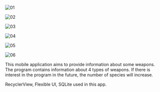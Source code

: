 ![01](https://user-images.githubusercontent.com/59180418/133846033-e773e352-dbc6-4a45-8e99-f6718730b5d2.jpg)

![02](https://user-images.githubusercontent.com/59180418/133846065-0d55d9af-7951-418b-ac73-f36122b7f0ab.jpg)

![03](https://user-images.githubusercontent.com/59180418/133846077-d82960a9-339e-4657-8a43-78f3e4d8c32c.jpg)

![04](https://user-images.githubusercontent.com/59180418/133846092-0e11dd14-00e6-454a-a7e4-6068cb391677.jpg)

![05](https://user-images.githubusercontent.com/59180418/133846102-384769a2-4b6c-467f-a84a-0860dabd50e4.jpg)

![06](https://user-images.githubusercontent.com/59180418/133846107-fbabc489-48ad-44f9-b53f-ca6562e82a07.jpg)

This mobile application aims to provide information about some weapons. 
The program contains information about 4 types of weapons. 
If there is interest in the program in the future, the number of species will increase.

RecyclerView, Flexible UI, SQLite used in this app.
